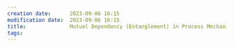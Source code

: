 ```yaml
---
creation date:		2023-09-06 16:15
modification date:	2023-09-06 16:15
title: 				Mutual Dependency (Entanglement) in Process Mechanical System
tags:
---
```

